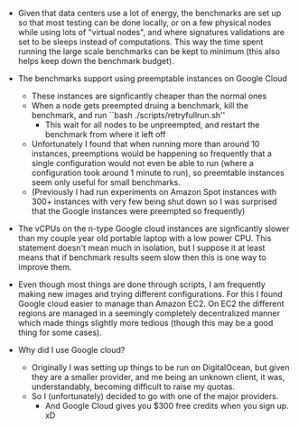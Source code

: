 - Given that data centers use a lot of energy,
the benchmarks are set up so that most testing can be done locally,
or on a few physical nodes while using lots of "virtual nodes", and where signatures validations are set to be sleeps instead of computations.
This way the time spent running the large scale benchmarks can be kept to minimum (this also helps keep down the
benchmark budget).

- The benchmarks support using preemptable instances on Google Cloud
  - These instances are signficantly cheaper than the normal ones
  - When a node gets preempted druing a benchmark, kill the benchmark, and run ``bash ./scripts/retryfullrun.sh''
    - This wait for all nodes to be unpreempted, and restart the benchmark from where it left off
  - Unfortunately I found that when running more than around 10 instances, preemptions would be happening so frequently
  that a single configuration would not even be able to run (where a configuration took around 1 minute to run), so
  preemtable instances seem only useful for small benchmarks.
  - (Previously I had run experiments on Amazon Spot instances with 300+ instances with very few being shut down
  so I was surprised that the Google instances were preempted so frequently)

- The vCPUs on the n-type Google cloud instances are signficantly slower than my couple year old portable laptop with a
  low power CPU. This statement doesn't mean much in isolation, but I suppose it at least means that if benchmark results
  seem slow then this is one way to improve them.

- Even though most things are done through scripts, I am frequently making new images and trying different configurations.
  For this I found Google cloud easier to manage than Amazon EC2. On EC2 the different regions are managed in a
  seemingly completely decentralized manner which made things slightly more tedious (though this may be a good thing for some cases).

- Why did I use Google cloud?
  - Originally I was setting up things to be run on DigitalOcean, but given they are a smaller provider, and me being
  an unknown client, it was, understandably, becoming difficult to raise my quotas.
  - So I (unfortunately) decided to go with one of the major providers.
    - And Google Cloud gives you $300 free credits when you sign up. xD
